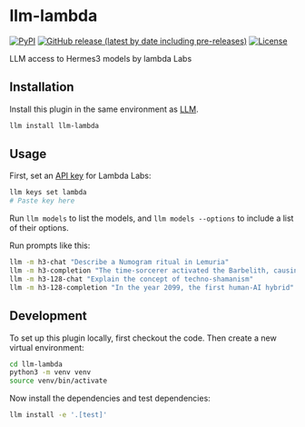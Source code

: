 # llm-lambda

[![PyPI](https://img.shields.io/pypi/v/llm-lambda.svg)](https://pypi.org/project/llm-lambda/0.1.1)
[![GitHub release (latest by date including pre-releases)](https://img.shields.io/github/v/release/ghostofpokemon/llm-lambda?include_prereleases)](https://github.com/ghostofpokemon/llm-lambda/releases)
[![License](https://img.shields.io/badge/license-Apache%202.0-blue.svg)](https://github.com/ghostofpokemon/llm-lambda/blob/main/LICENSE)

LLM access to Hermes3 models by lambda Labs

## Installation

Install this plugin in the same environment as [LLM](https://llm.datasette.io/).

```bash
llm install llm-lambda
```

## Usage

First, set an [API key](https://cloud.lambdalabs.com/api-keys) for Lambda Labs:

```bash
llm keys set lambda
# Paste key here
```

Run `llm models` to list the models, and `llm models --options` to include a list of their options.

Run prompts like this:

```bash
llm -m h3-chat "Describe a Numogram ritual in Lemuria"
llm -m h3-completion "The time-sorcerer activated the Barbelith, causing"
llm -m h3-128-chat "Explain the concept of techno-shamanism"
llm -m h3-128-completion "In the year 2099, the first human-AI hybrid"
```

## Development

To set up this plugin locally, first checkout the code. Then create a new virtual environment:

```bash
cd llm-lambda
python3 -m venv venv
source venv/bin/activate
```

Now install the dependencies and test dependencies:

```bash
llm install -e '.[test]'
```

